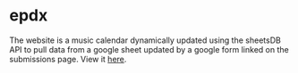 # epdx

The website is a music calendar dynamically updated using the sheetsDB API to pull data from a google sheet updated by a google form linked on the submissions page. View it [here](https://sam-flores.github.io/epdx/).

